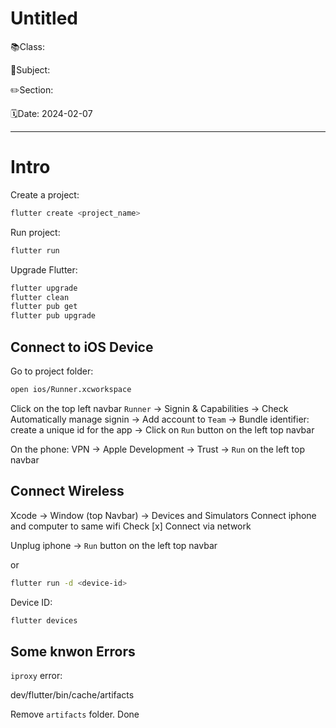 # Untitled

📚Class: 

📘Subject: <a href="https://github.com/lamula21/cheat-sheets/blob/main/"></a>

✏️Section: 

🗓️Date: 2024-02-07

---

# Intro 

Create a project:

```bash
flutter create <project_name>
```

Run project:

```bash
flutter run
```

Upgrade Flutter:

```bash
flutter upgrade
flutter clean
flutter pub get
flutter pub upgrade
```

## Connect to iOS Device

Go to project folder:

```bash
open ios/Runner.xcworkspace
```

Click on the top left navbar `Runner` 
-> Signin & Capabilities 
-> Check Automatically manage signin
-> Add account to `Team`
-> Bundle identifier: create a unique id for the app
-> Click on `Run` button on the left top navbar


On the phone:
VPN -> Apple Development -> Trust
-> `Run` on the left top navbar


## Connect Wireless

Xcode -> Window (top Navbar) -> Devices and Simulators
Connect iphone and computer to same wifi
Check [x] Connect via network

Unplug iphone -> `Run` button on the left top navbar

or 

```bash
flutter run -d <device-id>
```

Device ID:

```bash
flutter devices
```


## Some knwon Errors

`iproxy` error:

dev/flutter/bin/cache/artifacts

Remove `artifacts` folder. Done
